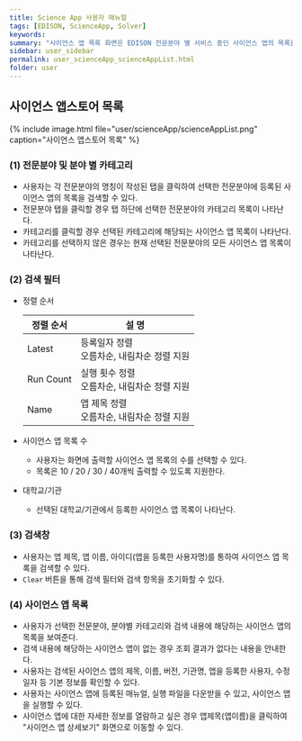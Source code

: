 ```yaml
---
title: Science App 사용자 매뉴얼
tags: [EDISON, ScienceApp, Solver]
keywords:
summary: "사이언스 앱 목록 화면은 EDISON 전문분야 별 서비스 중인 사이언스 앱의 목록을 제공하고, 사용자가 선택한 검색 조건을 통해 사이언스 앱을 검색할 수 있다. <br/>다음은 사이언스 앱 목록 화면의 구성과 기능에 대한 설명이다."
sidebar: user_sidebar
permalink: user_scienceApp_scienceAppList.html
folder: user
---
```


## 사이언스 앱스토어 목록


{% include image.html file="user/scienceApp/scienceAppList.png" caption="사이언스 앱스토어 목록" %}

### (1) 전문분야 및 분야 별 카테고리

- 사용자는 각 전문분야의 명칭이 작성된 탭을 클릭하여 선택한 전문분야에 등록된 사이언스 앱의 목록을 검색할 수 있다.
- 전문분야 탭을 클릭할 경우 탭 하단에 선택한 전문분야의 카테고리 목록이 나타난다.
- 카테고리를 클릭할 경우 선택된 카테고리에 해당되는 사이언스 앱 목록이 나타난다.
- 카테고리를 선택하지 않은 경우는 현재 선택된 전문분야의 모든 사이언스 앱 목록이 나타난다.

### (2) 검색 필터
- 정렬 순서

    | 정렬 순서 | 설 명 |
    |------|----------|
    | Latest | 등록일자 정렬<br/>오름차순, 내림차순 정렬 지원 |
    | Run Count | 실행 횟수 정렬<br/>오름차순, 내림차순 정렬 지원 |
    | Name | 앱 제목 정렬<br/>오름차순, 내림차순 정렬 지원 |

- 사이언스 앱 목록 수
    - 사용자는 화면에 출력할 사이언스 앱 목록의 수를 선택할 수 있다.
    - 목록은 10 / 20 / 30 / 40개씩 출력할 수 있도록 지원한다.

- 대학교/기관
    - 선택된 대학교/기관에서 등록한 사이언스 앱 목록이 나타난다.

### (3) 검색창

- 사용자는 앱 제목, 앱 이름, 아이디(앱을 등록한 사용자명)를 통하여 사이언스 앱 목록을 검색할 수 있다.
- `Clear` 버튼을 통해 검색 필터와 검색 항목을 초기화할 수 있다.

### (4) 사이언스 앱 목록

- 사용자가 선택한 전문분야, 분야별 카테고리와 검색 내용에 해당하는 사이언스 앱의 목록을 보여준다.
- 검색 내용에 해당하는 사이언스 앱이 없는 경우 조회 결과가 없다는 내용을 안내한다.
- 사용자는 검색된 사이언스 앱의 제목, 이름, 버전, 기관명, 앱을 등록한 사용자, 수정일자 등 기본 정보를 확인할 수 있다.
- 사용자는 사이언스 앱에 등록된 매뉴얼, 실행 파일을 다운받을 수 있고, 사이언스 앱을 실행할 수 있다. 
- 사이언스 앱에 대한 자세한 정보를 열람하고 싶은 경우 앱제목(앱이름)을 클릭하여 "사이언스 앱 상세보기" 화면으로 이동할 수 있다.